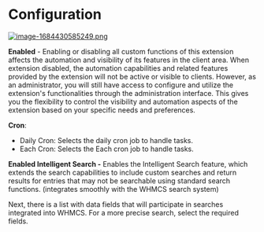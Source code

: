 # Configuration

[![image-1684430585249.png](https://doc.puq.info/uploads/images/gallery/2023-05/scaled-1680-/image-1684430585249.png)](https://doc.puq.info/uploads/images/gallery/2023-05/image-1684430585249.png)

**Enabled** - Enabling or disabling all custom functions of this extension affects the automation and visibility of its features in the client area. When extension disabled, the automation capabilities and related features provided by the extension will not be active or visible to clients. However, as an administrator, you will still have access to configure and utilize the extension's functionalities through the administration interface. This gives you the flexibility to control the visibility and automation aspects of the extension based on your specific needs and preferences.

**Cron**:

- Daily Cron: Selects the daily cron job to handle tasks.
- Each Cron: Selects the Each cron job to handle tasks.

**Enabled Intelligent Search -** Enables the Intelligent Search feature, which extends the search capabilities to include custom searches and return results for entries that may not be searchable using standard search functions. (integrates smoothly with the WHMCS search system)

Next, there is a list with data fields that will participate in searches integrated into WHMCS. For a more precise search, select the required fields.
